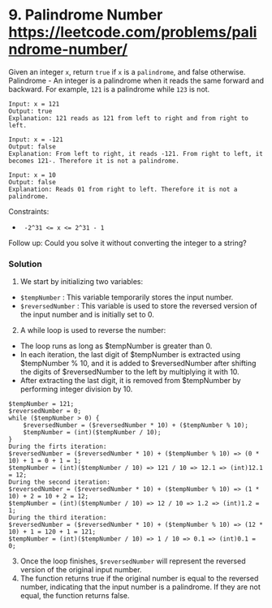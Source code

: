 # 9. Palindrome Number https://leetcode.com/problems/palindrome-number/

Given an integer `x`, return `true` if `x` is a `palindrome`, and false otherwise.
Palindrome - An integer is a palindrome when it reads the same forward and backward.
For example, `121` is a palindrome while `123` is not.

```
Input: x = 121
Output: true
Explanation: 121 reads as 121 from left to right and from right to left.
```

```
Input: x = -121
Output: false
Explanation: From left to right, it reads -121. From right to left, it becomes 121-. Therefore it is not a palindrome.
```

```
Input: x = 10
Output: false
Explanation: Reads 01 from right to left. Therefore it is not a palindrome.
```

Constraints:

* ` -2^31 <= x <= 2^31 - 1`

Follow up: Could you solve it without converting the integer to a string?

### Solution

1. We start by initializing two variables:

* `$tempNumber` : This variable temporarily stores the input number.
* `$reversedNumber` : This variable is used to store the reversed version of the input number and is initially set to 0.

2. A while loop is used to reverse the number:

* The loop runs as long as $tempNumber is greater than 0.
* In each iteration, the last digit of $tempNumber is extracted using $tempNumber % 10, and it is added to
  $reversedNumber after shifting the digits of $reversedNumber to the left by multiplying it with 10.
* After extracting the last digit, it is removed from $tempNumber by performing integer division by 10.

```
$tempNumber = 121;
$reversedNumber = 0;
while ($tempNumber > 0) {
    $reversedNumber = ($reversedNumber * 10) + ($tempNumber % 10);
    $tempNumber = (int)($tempNumber / 10);
}
During the firts iteration: 
$reversedNumber = ($reversedNumber * 10) + ($tempNumber % 10) => (0 * 10) + 1 = 0 + 1 = 1;
$tempNumber = (int)($tempNumber / 10) => 121 / 10 => 12.1 => (int)12.1 = 12;
During the second iteration:
$reversedNumber = ($reversedNumber * 10) + ($tempNumber % 10) => (1 * 10) + 2 = 10 + 2 = 12;
$tempNumber = (int)($tempNumber / 10) => 12 / 10 => 1.2 => (int)1.2 = 1;
During the third iteration:
$reversedNumber = ($reversedNumber * 10) + ($tempNumber % 10) => (12 * 10) + 1 = 120 + 1 = 121;
$tempNumber = (int)($tempNumber / 10) => 1 / 10 => 0.1 => (int)0.1 = 0; 
```

3. Once the loop finishes, `$reversedNumber` will represent the reversed version of the original input number.
4. The function returns true if the original number is equal to the reversed number, indicating that the input number is
   a palindrome. If they are not equal, the function returns false.

